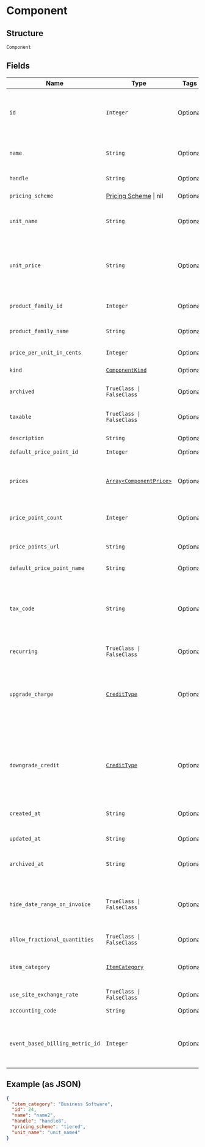 
# Component

## Structure

`Component`

## Fields

| Name | Type | Tags | Description |
|  --- | --- | --- | --- |
| `id` | `Integer` | Optional | The unique ID assigned to the component by Chargify. This ID can be used to fetch the component from the API. |
| `name` | `String` | Optional | The name of the Component, suitable for display on statements. i.e. Text Messages. |
| `handle` | `String` | Optional | The component API handle |
| `pricing_scheme` | [Pricing Scheme](../../doc/models/pricing-scheme.md) \| nil | Optional | This is a container for one-of cases. |
| `unit_name` | `String` | Optional | The name of the unit that the component’s usage is measured in. i.e. message |
| `unit_price` | `String` | Optional | The amount the customer will be charged per unit. This field is only populated for ‘per_unit’ pricing schemes, otherwise it may be null. |
| `product_family_id` | `Integer` | Optional | The id of the Product Family to which the Component belongs |
| `product_family_name` | `String` | Optional | The name of the Product Family to which the Component belongs |
| `price_per_unit_in_cents` | `Integer` | Optional | deprecated - use unit_price instead |
| `kind` | [`ComponentKind`](../../doc/models/component-kind.md) | Optional | A handle for the component type |
| `archived` | `TrueClass \| FalseClass` | Optional | Boolean flag describing whether a component is archived or not. |
| `taxable` | `TrueClass \| FalseClass` | Optional | Boolean flag describing whether a component is taxable or not. |
| `description` | `String` | Optional | The description of the component. |
| `default_price_point_id` | `Integer` | Optional | - |
| `prices` | [`Array<ComponentPrice>`](../../doc/models/component-price.md) | Optional | An array of price brackets. If the component uses the ‘per_unit’ pricing scheme, this array will be empty. |
| `price_point_count` | `Integer` | Optional | Count for the number of price points associated with the component |
| `price_points_url` | `String` | Optional | URL that points to the location to read the existing price points via GET request |
| `default_price_point_name` | `String` | Optional | - |
| `tax_code` | `String` | Optional | A string representing the tax code related to the component type. This is especially important when using the Avalara service to tax based on locale. This attribute has a max length of 10 characters. |
| `recurring` | `TrueClass \| FalseClass` | Optional | - |
| `upgrade_charge` | [`CreditType`](../../doc/models/credit-type.md) | Optional | The type of credit to be created when upgrading/downgrading. Defaults to the component and then site setting if one is not provided.<br>Available values: `full`, `prorated`, `none`. |
| `downgrade_credit` | [`CreditType`](../../doc/models/credit-type.md) | Optional | The type of credit to be created when upgrading/downgrading. Defaults to the component and then site setting if one is not provided.<br>Available values: `full`, `prorated`, `none`. |
| `created_at` | `String` | Optional | Timestamp indicating when this component was created |
| `updated_at` | `String` | Optional | Timestamp indicating when this component was updated |
| `archived_at` | `String` | Optional | Timestamp indicating when this component was archived |
| `hide_date_range_on_invoice` | `TrueClass \| FalseClass` | Optional | (Only available on Relationship Invoicing sites) Boolean flag describing if the service date range should show for the component on generated invoices. |
| `allow_fractional_quantities` | `TrueClass \| FalseClass` | Optional | - |
| `item_category` | [`ItemCategory`](../../doc/models/item-category.md) | Optional | One of the following: Business Software, Consumer Software, Digital Services, Physical Goods, Other |
| `use_site_exchange_rate` | `TrueClass \| FalseClass` | Optional | - |
| `accounting_code` | `String` | Optional | E.g. Internal ID or SKU Number |
| `event_based_billing_metric_id` | `Integer` | Optional | (Only for Event Based Components) This is an ID of a metric attached to the component. This metric is used to bill upon collected events. |

## Example (as JSON)

```json
{
  "item_category": "Business Software",
  "id": 24,
  "name": "name2",
  "handle": "handle8",
  "pricing_scheme": "tiered",
  "unit_name": "unit_name4"
}
```

